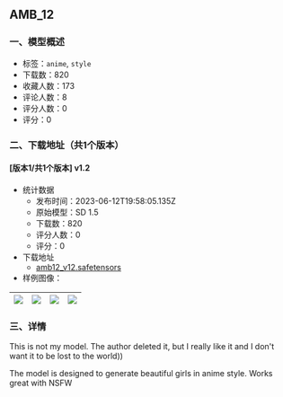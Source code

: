 ## AMB_12
### 一、模型概述

- 标签：`anime`, `style`
- 下载数：820
- 收藏人数：173
- 评论人数：8
- 评分人数：0
- 评分：0

### 二、下载地址（共1个版本）

#### [版本1/共1个版本] v1.2

- 统计数据
  - 发布时间：2023-06-12T19:58:05.135Z
  - 原始模型：SD 1.5
  - 下载数：820
  - 评分人数：0
  - 评分：0
- 下载地址
  - [amb12_v12.safetensors](https://civitai.com/api/download/models/94718)
- 样例图像：

| <img src="https://image.civitai.com/xG1nkqKTMzGDvpLrqFT7WA/f868cc24-b056-48d9-9561-eb63b805908e/width=450/1124433.jpeg" /> | <img src="https://image.civitai.com/xG1nkqKTMzGDvpLrqFT7WA/fe831a1d-ca4e-4939-b606-01bab915016e/width=450/1124439.jpeg" /> | <img src="https://image.civitai.com/xG1nkqKTMzGDvpLrqFT7WA/71b606b1-8ac2-4a98-9406-3dcec06189e6/width=450/1124441.jpeg" /> | <img src="https://image.civitai.com/xG1nkqKTMzGDvpLrqFT7WA/9ff51233-12bf-4334-bca0-fb19d164495f/width=450/1124512.jpeg" /> |
| ---- | ---- | ---- | ---- |


### 三、详情
<p>This is not my model. The author deleted it, but I really like it and I don't want it to be lost to the world))</p><p>The model is designed to generate beautiful girls in anime style. Works great with NSFW</p>